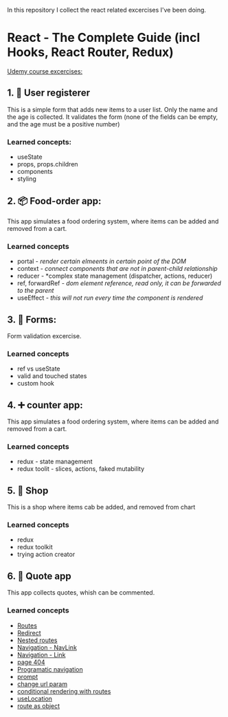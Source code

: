In this repository I collect the react related excercises I've been doing.

# React - The Complete Guide (incl Hooks, React Router, Redux)
[Udemy course excercises:](https://www.udemy.com/course/react-the-complete-guide-incl-redux/)
## 1. :construction_worker: User registerer
This is a simple form that adds new items to a user list. Only the name and the age is collected. It validates the form (none of the fields can be empty, and the age must be a positive number)
### Learned concepts:
* useState
* props, props.children
* components
* styling

## 2. :package: Food-order app:
This app simulates a food ordering system, where items can be added and removed from a cart.
### Learned concepts
* portal - *render certain elmeents in certain point of the DOM*
* context - *connect components that are not in parent-child relationship*
* reducer - *complex state management (dispatcher, actions, reducer)
* ref, forwardRef - *dom element reference, read only, it can be forwarded to the parent*
* useEffect - *this will not run every time the component is rendered*

## 3. 📝 Forms:
Form validation excercise.
### Learned concepts
* ref vs useState
* valid and touched states
* custom hook

## 4. :heavy_plus_sign: counter app:
This app simulates a food ordering system, where items can be added and removed from a cart.
### Learned concepts
* redux - state management
* redux toolit - slices, actions, faked mutability

## 5. :bento: Shop
This is a shop where items cab be added, and removed from chart
### Learned concepts
* redux
* redux toolkit
* trying action creator

## 6. :speech_balloon: Quote app
This app collects quotes, whish can be commented.
### Learned concepts
* [Routes](https://github.com/zsofiath/react-excercises/commit/baf791a4c3cf5e7fb94e5eebe54cb0c9ad2997b2)
* [Redirect](https://github.com/zsofiath/react-excercises/commit/a769bd391adbc874bdc4aef0cdd6cd915c17d521)
* [Nested routes](https://github.com/zsofiath/react-excercises/commit/50694ed45d4e090677636259f80dfcf0dbe0671f)
* [Navigation - NavLink](https://github.com/zsofiath/react-excercises/commit/98d1bed1e52d2d16bc9845b135366e6de0a36945)
* [Navigation - Link ](https://github.com/zsofiath/react-excercises/commit/809f95376969ef786577f2adaa7d16432b669c95)
* [page 404](https://github.com/zsofiath/react-excercises/commit/834f06a903daad3223bfbef6e53e84e9c444a70f)
* [Programatic navigation](https://github.com/zsofiath/react-excercises/commit/e8179137e754f90a94bb519be72053272d202a47)
* [prompt](https://github.com/zsofiath/react-excercises/commit/e01c569e1ed36faf5d10a3020dacf6dcdb1dd83c)
* [change url param](https://github.com/zsofiath/react-excercises/commit/d9c2a6461936382388062399aec944e29141c72d)
* [conditional rendering with routes](https://github.com/zsofiath/react-excercises/commit/c0c11b7627a0b50f2cd705763f19eafa02628218)
* [useLocation](https://github.com/zsofiath/react-excercises/commit/84b8638dfac029776f947e93672e46a90aa1fc80)
* [route as object](https://github.com/zsofiath/react-excercises/commit/1c88a84aacfb45c767fadedfa5b2d9d118e7a80a)
